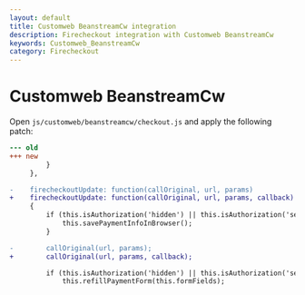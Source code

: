 ```yaml
---
layout: default
title: Customweb BeanstreamCw integration
description: Firecheckout integration with Customweb BeanstreamCw
keywords: Customweb_BeanstreamCw
category: Firecheckout
---
```


# Customweb BeanstreamCw

Open `js/customweb/beanstreamcw/checkout.js` and apply the following patch:

```diff
--- old
+++ new
         }
     },

-    firecheckoutUpdate: function(callOriginal, url, params)
+    firecheckoutUpdate: function(callOriginal, url, params, callback)
     {
         if (this.isAuthorization('hidden') || this.isAuthorization('server') || this.isAuthorization('ajax')) {
             this.savePaymentInfoInBrowser();
         }

-        callOriginal(url, params);
+        callOriginal(url, params, callback);

         if (this.isAuthorization('hidden') || this.isAuthorization('server') || this.isAuthorization('ajax')) {
             this.refillPaymentForm(this.formFields);
```

